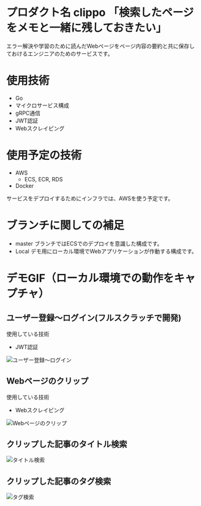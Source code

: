 # プロダクト名 clippo 「検索したページをメモと一緒に残しておきたい」

エラー解決や学習のために読んだWebページをページ内容の要約と共に保存しておけるエンジニアのためのサービスです。

# 使用技術

- Go
- マイクロサービス構成
- gRPC通信
- JWT認証
- Webスクレイピング

# 使用予定の技術

- AWS
  - ECS, ECR, RDS
- Docker

サービスをデプロイするためにインフラでは、AWSを使う予定です。

# ブランチに関しての補足

- master ブランチではECSでのデプロイを意識した構成です。
- Local デモ用にローカル環境でWebアプリケーションが作動する構成です。

# デモGIF（ローカル環境での動作をキャプチャ）

## ユーザー登録〜ログイン(フルスクラッチで開発)

使用している技術
- JWT認証

![ユーザー登録〜ログイン](https://github.com/kskumgk63/clippo-go/blob/Local/GIF/clippo-signup-login.gif)

## Webページのクリップ

使用している技術
- Webスクレイピング

![Webページのクリップ](https://github.com/kskumgk63/clippo-go/blob/Local/GIF/clippo-clip.gif)

## クリップした記事のタイトル検索

![タイトル検索](https://github.com/kskumgk63/clippo-go/blob/Local/GIF/clippo-search.gif)

## クリップした記事のタグ検索

![タグ検索](https://github.com/kskumgk63/clippo-go/blob/Local/GIF/clippo-search-tag.gif)
